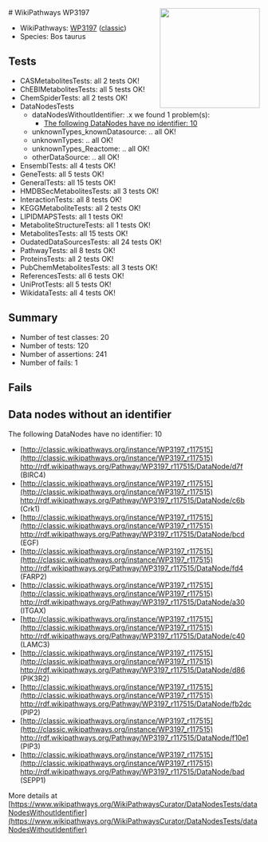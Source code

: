 <img style="float: right; width: 200px" src="https://upload.wikimedia.org/wikipedia/commons/thumb/8/83/Wplogo_with_text_500.png/640px-Wplogo_with_text_500.png" />
# WikiPathways WP3197

* WikiPathways: [WP3197](https://wikipathways.org/pathways/WP3197) ([classic](https://classic.wikipathways.org/instance/WP3197))
* Species: Bos taurus
## Tests
* CASMetabolitesTests: all 2 tests OK!
* ChEBIMetabolitesTests: all 5 tests OK!
* ChemSpiderTests: all 2 tests OK!
* DataNodesTests
    * dataNodesWithoutIdentifier: .x we found 1 problem(s):
        * [The following DataNodes have no identifier: 10](#8792c490)
    * unknownTypes_knownDatasource: .. all OK!
    * unknownTypes: .. all OK!
    * unknownTypes_Reactome: .. all OK!
    * otherDataSource: .. all OK!
* EnsemblTests: all 4 tests OK!
* GeneTests: all 5 tests OK!
* GeneralTests: all 15 tests OK!
* HMDBSecMetabolitesTests: all 3 tests OK!
* InteractionTests: all 8 tests OK!
* KEGGMetaboliteTests: all 2 tests OK!
* LIPIDMAPSTests: all 1 tests OK!
* MetaboliteStructureTests: all 1 tests OK!
* MetabolitesTests: all 15 tests OK!
* OudatedDataSourcesTests: all 24 tests OK!
* PathwayTests: all 8 tests OK!
* ProteinsTests: all 2 tests OK!
* PubChemMetabolitesTests: all 3 tests OK!
* ReferencesTests: all 6 tests OK!
* UniProtTests: all 5 tests OK!
* WikidataTests: all 4 tests OK!


## Summary

* Number of test classes: 20
* Number of tests: 120
* Number of assertions: 241
* Number of fails: 1

## Fails

<a name="8792c490" />

## Data nodes without an identifier

The following DataNodes have no identifier: 10

* [http://classic.wikipathways.org/instance/WP3197_r117515](http://classic.wikipathways.org/instance/WP3197_r117515) http://rdf.wikipathways.org/Pathway/WP3197_r117515/DataNode/d7f (BIRC4)
* [http://classic.wikipathways.org/instance/WP3197_r117515](http://classic.wikipathways.org/instance/WP3197_r117515) http://rdf.wikipathways.org/Pathway/WP3197_r117515/DataNode/c6b (Crk1)
* [http://classic.wikipathways.org/instance/WP3197_r117515](http://classic.wikipathways.org/instance/WP3197_r117515) http://rdf.wikipathways.org/Pathway/WP3197_r117515/DataNode/bcd (EGF)
* [http://classic.wikipathways.org/instance/WP3197_r117515](http://classic.wikipathways.org/instance/WP3197_r117515) http://rdf.wikipathways.org/Pathway/WP3197_r117515/DataNode/fd4 (FARP2)
* [http://classic.wikipathways.org/instance/WP3197_r117515](http://classic.wikipathways.org/instance/WP3197_r117515) http://rdf.wikipathways.org/Pathway/WP3197_r117515/DataNode/a30 (ITGAX)
* [http://classic.wikipathways.org/instance/WP3197_r117515](http://classic.wikipathways.org/instance/WP3197_r117515) http://rdf.wikipathways.org/Pathway/WP3197_r117515/DataNode/c40 (LAMC3)
* [http://classic.wikipathways.org/instance/WP3197_r117515](http://classic.wikipathways.org/instance/WP3197_r117515) http://rdf.wikipathways.org/Pathway/WP3197_r117515/DataNode/d86 (PIK3R2)
* [http://classic.wikipathways.org/instance/WP3197_r117515](http://classic.wikipathways.org/instance/WP3197_r117515) http://rdf.wikipathways.org/Pathway/WP3197_r117515/DataNode/fb2dc (PIP2)
* [http://classic.wikipathways.org/instance/WP3197_r117515](http://classic.wikipathways.org/instance/WP3197_r117515) http://rdf.wikipathways.org/Pathway/WP3197_r117515/DataNode/f10e1 (PIP3)
* [http://classic.wikipathways.org/instance/WP3197_r117515](http://classic.wikipathways.org/instance/WP3197_r117515) http://rdf.wikipathways.org/Pathway/WP3197_r117515/DataNode/bad (SEPP1)


More details at [https://www.wikipathways.org/WikiPathwaysCurator/DataNodesTests/dataNodesWithoutIdentifier](https://www.wikipathways.org/WikiPathwaysCurator/DataNodesTests/dataNodesWithoutIdentifier)

